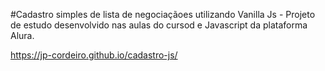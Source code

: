 #Cadastro simples de lista de negociaçãoes utilizando Vanilla Js - Projeto de estudo desenvolvido nas aulas do cursod e Javascript da plataforma Alura.

https://jp-cordeiro.github.io/cadastro-js/